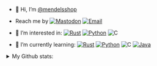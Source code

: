 - 👋 Hi, I’m  <a href="https://github.com/mendelsshop/">@mendelsshop</a>
- Reach me by 
[![Mastodon](https://img.shields.io/badge/Mastodon-000000?logo=Mastodon)](https://hachyderm.io/@mendelsshop)
[![Email](https://img.shields.io/badge/Email-000000?logo=Gmail)](mailto:mendelsshop@gmail.com)

- 👀 I’m interested in: 
[![Rust](https://img.shields.io/badge/Rust-000000?logo=Rust)](https://rust-lang.org)
[![Python](https://img.shields.io/badge/Python-000000?logo=python)](https://python.org)
![C](https://img.shields.io/badge/C-000000?logo=C)
- 🌱 I’m currently learning: 
[![Rust](https://img.shields.io/badge/Rust-000000?logo=Rust)](https://rust-lang.org)
[![Python](https://img.shields.io/badge/Python-000000?logo=python)](https://python.org)
![C](https://img.shields.io/badge/C-000000?logo=C)
[![Java](https://img.shields.io/badge/Java-000000?logo=OpenJDK)](https://openjdk.org/)
        <br>
    
<Details>
    <summary>My Github stats:</summary>
    <p align="center">
            
| ![badge](https://img.shields.io/endpoint?url=https://gist.githubusercontent.com/mendelsshop/17941a30ee9756244bfb9e1526fa6304/raw/test.json) <br> ![Top Langs](https://github-readme-stats-git-masterrstaa-rickstaa.vercel.app/api/top-langs/?username=mendelsshop&exclude_repo=github-readme-stats,mendelsshop.github.io&theme=dark) | ![mendelsshop's GitHub stats](https://github-readme-stats-git-masterrstaa-rickstaa.vercel.app/api?username=mendelsshop&show_icons=true&theme=dark) |
|--------------------------------------------------------------------------------------------------------------------------------------------------------------------------------------------------------------------------------------------------------------------------------------------------------|---------------------------------------------------------------------------------------------------------------------------|


            
   </p>
</Details>
<!-- for mastodon verification -->
<a rel="me" href="https://hachyderm.io/@mendelsshop"> </a>
<!---
mendelsshop/mendelsshop is a ✨ special ✨ repository because its `README.md` (this file) appears on your GitHub profile.
You can click the Preview link to take a look at your changes.
--->
